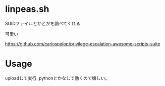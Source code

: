 # linpeas.sh
SUIDファイルとかとかを調べてくれる

可愛い

https://github.com/carlospolop/privilege-escalation-awesome-scripts-suite

# Usage

uploadして実行. pythonとかなしで動くので嬉しい。
